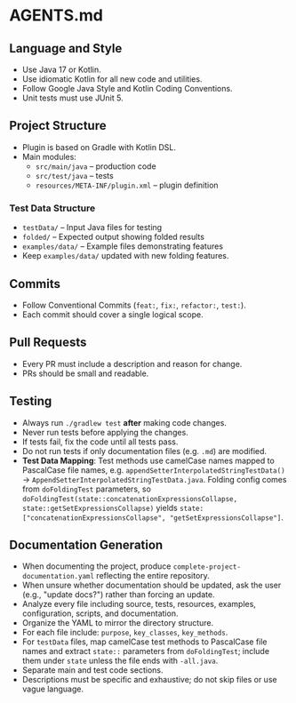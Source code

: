 # AGENTS.md

## Language and Style
- Use Java 17 or Kotlin.
- Use idiomatic Kotlin for all new code and utilities.
- Follow Google Java Style and Kotlin Coding Conventions.
- Unit tests must use JUnit 5.

## Project Structure
- Plugin is based on Gradle with Kotlin DSL.
- Main modules:
  - `src/main/java` – production code
  - `src/test/java` – tests
  - `resources/META-INF/plugin.xml` – plugin definition

### Test Data Structure
- `testData/` – Input Java files for testing
- `folded/` – Expected output showing folded results
- `examples/data/` – Example files demonstrating features
- Keep `examples/data/` updated with new folding features.

## Commits
- Follow Conventional Commits (`feat:`, `fix:`, `refactor:`, `test:`).
- Each commit should cover a single logical scope.

## Pull Requests
- Every PR must include a description and reason for change.
- PRs should be small and readable.

## Testing
- Always run `./gradlew test` **after** making code changes.
- Never run tests before applying the changes.
- If tests fail, fix the code until all tests pass.
- Do not run tests if only documentation files (e.g. `.md`) are modified.
- **Test Data Mapping**: Test methods use camelCase names mapped to PascalCase file names, e.g.
  `appendSetterInterpolatedStringTestData()` → `AppendSetterInterpolatedStringTestData.java`. Folding
  config comes from `doFoldingTest` parameters, so `doFoldingTest(state::concatenationExpressionsCollapse,
  state::getSetExpressionsCollapse)` yields `state: ["concatenationExpressionsCollapse", "getSetExpressionsCollapse"]`.

## Documentation Generation
- When documenting the project, produce `complete-project-documentation.yaml` reflecting the entire repository.
- When unsure whether documentation should be updated, ask the user (e.g., "update docs?") rather than forcing an update.
- Analyze every file including source, tests, resources, examples, configuration, scripts, and documentation.
- Organize the YAML to mirror the directory structure.
- For each file include: `purpose`, `key_classes`, `key_methods`.
- For `testData` files, map camelCase test methods to PascalCase file names and extract `state::` parameters from `doFoldingTest`; include them under `state` unless the file ends with `-all.java`.
- Separate main and test code sections.
- Descriptions must be specific and exhaustive; do not skip files or use vague language.
